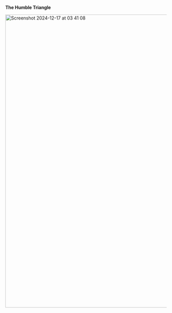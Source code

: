 **The Humble Triangle**


<img width="912" alt="Screenshot 2024-12-17 at 03 41 08" src="https://github.com/user-attachments/assets/71f57a9f-a643-4595-b734-c630309511c5" />
